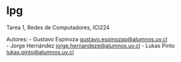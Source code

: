 # lpg

Tarea 1, Redes de Computadores, ICI224

Autores: 
    - Gustavo Espinoza      gustavo.espinozap@alumnos.uv.cl   
    - Jorge Hernández       jorge.hernandeze@alumnos.uv.cl
    - Lukas Pinto           lukas.pinto@alumnos.uv.cl

